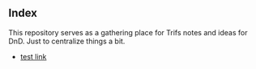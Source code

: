 
## Index

This repository serves as a gathering place for Trifs notes and ideas for DnD. Just to centralize things a bit.

- [test link](/test/test.md)
